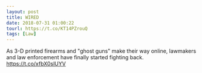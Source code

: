 ```yaml
---
layout: post
title: WIRED
date: 2018-07-31 01:00:22
tourl: https://t.co/KT14PZrouQ
tags: [Law]
---
```

As 3-D printed firearms and "ghost guns" make their way online, lawmakers and law enforcement have finally started fighting back. https://t.co/xfbX0slUYV